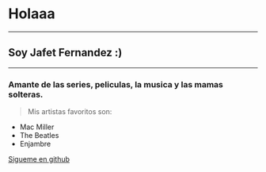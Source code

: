 # Holaaa
----
## Soy Jafet Fernandez :)
-----
### Amante de las series, peliculas,  la musica y las mamas solteras.
> Mis artistas favoritos son:
* Mac Miller
* The Beatles
* Enjambre

[Sigueme en github](https://github.com/Jafetsilar04)